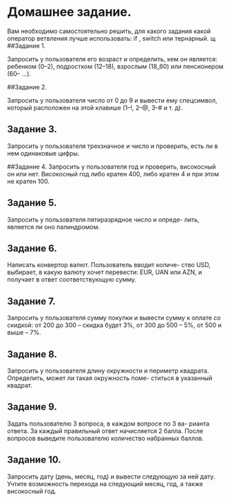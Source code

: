 # Домашнее задание.

Вам необходимо самостоятельно решить, для какого задания
какой оператор ветвления лучше использовать: if , switch или
тернарный.
щ
##Задание  1. 

Запросить у пользователя его возраст и определить, кем он
является: ребенком (0–2), подростком (12–18), взрослым
(18_60) или пенсионером (60– ...).

##Задание  2. 

Запросить у пользователя число от 0 до 9 и вывести ему
спецсимвол, который расположен на этой клавише (1–!,
2–@, 3–# и т. д).

## Задание 3. 
Запросить у пользователя трехзначное и число и проверить,
есть ли в нем одинаковые цифры.

##Задание 4. 
Запросить у пользователя год и проверить, високосный он
или нет. Високосный год либо кратен 400, либо кратен 4 и
при этом не кратен 100.

## Задание  5. 

Запросить у пользователя пятиразрядное число и опреде-
лить, является ли оно палиндромом.

## Задание  6. 

Написать конвертор валют. Пользователь вводит количе-
ство USD, выбирает, в какую валюту хочет перевести: EUR,
UAN или AZN, и получает в ответ соответствующую сумму.

## Задание 7. 

Запросить у пользователя сумму покупки и вывести сумму
к оплате со скидкой: от 200 до 300 – скидка будет 3%, от 300
до 500 – 5%, от 500 и выше – 7%.

## Задание 8. 

Запросить у пользователя длину окружности и периметр
квадрата. Определить, может ли такая окружность поме-
ститься в указанный квадрат.

## Задание 9. 

Задать пользователю 3 вопроса, в каждом вопросе по 3 ва-
рианта ответа. За каждый правильный ответ начисляется 2
балла. После вопросов выведите пользователю количество
набранных баллов.

## Задание 10. 

Запросить дату (день, месяц, год) и вывести следующую
за ней дату. Учтите возможность перехода на следующий
месяц, год, а также високосный год.
